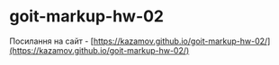 # goit-markup-hw-02

Посилання на сайт - [https://kazamov.github.io/goit-markup-hw-02/](https://kazamov.github.io/goit-markup-hw-02/)
